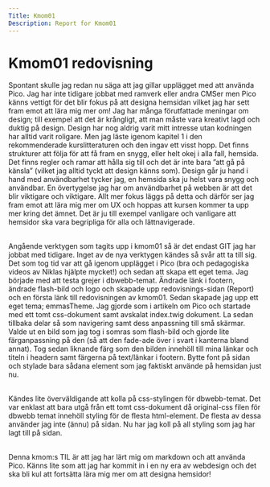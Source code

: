 ```yaml
---
Title: Kmom01
Description: Report for Kmom01
---
```


Kmom01 redovisning
==========================

Spontant skulle jag redan nu säga att jag gillar upplägget med att använda Pico. Jag har inte tidigare jobbat med ramverk eller andra CMSer men Pico känns vettigt för det blir fokus på att designa hemsidan vilket jag har sett fram emot att lära mig mer om! Jag har många förutfattade meningar om design; till exempel att det är krångligt, att man måste vara kreativt lagd och duktig på design. Design har nog aldrig varit mitt intresse utan kodningen har alltid varit roligare. Men jag läste igenom kapitel 1 i den rekommenderade kurslitteraturen och den ingav ett visst hopp. Det finns strukturer att följa för att få fram en snygg, eller helt okej i alla fall, hemsida. Det finns regler och ramar att hålla sig till och det är inte bara ”att gå på känsla” (vilket jag alltid tyckt att design känns som). Design går ju hand i hand med användbarhet tycker jag, en hemsida ska ju helst vara snygg och användbar. En övertygelse jag har om användbarhet på webben är att det blir viktigare och viktigare. Allt mer fokus läggs på detta och därför ser jag fram emot att lära mig mer om UX och hoppas att kursen kommer ta upp mer kring det ämnet. Det är ju till exempel vanligare och vanligare att hemsidor ska vara begripliga för alla och lättnavigerade.

<br>Angående verktygen som tagits upp i kmom01 så är det endast GIT jag har jobbat med tidigare. Inget av de nya verktygen kändes så svår att ta till sig. Det som tog tid var att gå igenom upplägget i Pico (bra och pedagogiska videos av Niklas hjälpte mycket!) och sedan att skapa ett eget tema. Jag började med att testa grejer i dbwebb-temat. Ändrade länk i footern, ändrade flash-bild och logo och skapade upp redovisnings-sidan (Report) och en första länk till redovisningen av kmom01. Sedan skapade jag upp ett eget tema; emmasTheme.
Jag gjorde som i artikeln om Pico och startade med ett tomt css-dokument samt avskalat index.twig dokument. La sedan tillbaka delar så som navigering samt dess anpassning till små skärmar. Valde ut en bild som jag tog i somras som flash-bild och gjorde lite färganpassning på den (så att den fade-ade över i svart i kanterna bland annat). Tog sedan liknande färg som den bilden innehöll till mina länkar och titeln i headern samt färgerna på text/länkar i footern. Bytte font på sidan och stylade bara sådana element som jag faktiskt använde på hemsidan just nu.

<br>Kändes lite överväldigande att kolla på css-stylingen för dbwebb-temat. Det var enklast att bara utgå från ett tomt css-dokument då original-css filen för dbwebb temat innehöll styling för de flesta html-element. De flesta av dessa använder jag inte (ännu) på sidan. Nu har jag koll på all styling som jag har lagt till på sidan.

<br>Denna kmom:s TIL är att jag har lärt mig om markdown och att använda Pico. Känns lite som att jag har kommit in i en ny era av webdesign och det ska bli kul att fortsätta lära mig mer om att designa hemsidor!
